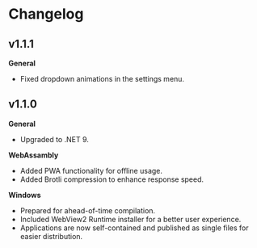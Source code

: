 # Changelog

## v1.1.1

**General**

- Fixed dropdown animations in the settings menu.

## v1.1.0

**General**

- Upgraded to .NET 9.

**WebAssambly**

- Added PWA functionality for offline usage.
- Added Brotli compression to enhance response speed.

**Windows**

- Prepared for ahead-of-time compilation.
- Included WebView2 Runtime installer for a better user experience.
- Applications are now self-contained and published as single files for easier distribution.
